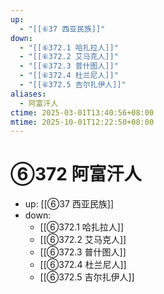 ```yaml
---
up:
  - "[[⑥37 西亚民族]]"
down:
  - "[[⑥372.1 哈扎拉人]]"
  - "[[⑥372.2 艾马克人]]"
  - "[[⑥372.3 普什图人]]"
  - "[[⑥372.4 杜兰尼人]]"
  - "[[⑥372.5 吉尔扎伊人]]"
aliases:
  - 阿富汗人
ctime: 2025-03-01T13:40:56+08:00
mtime: 2025-10-01T12:22:50+08:00
---
```


# ⑥372 阿富汗人

- up: [[⑥37 西亚民族]]
- down:	
	- [[⑥372.1 哈扎拉人]]
	- [[⑥372.2 艾马克人]]
	- [[⑥372.3 普什图人]]
	- [[⑥372.4 杜兰尼人]]
	- [[⑥372.5 吉尔扎伊人]]
	
